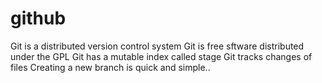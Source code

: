 # github
Git is a distributed version control system
Git is free sftware distributed under the GPL
Git has a mutable index called stage
Git tracks changes of files
Creating a new branch is quick and simple..
